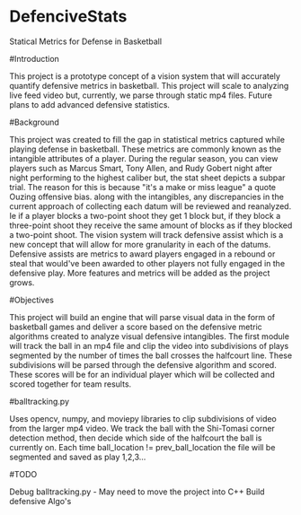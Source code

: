 # DefenciveStats

Statical Metrics for Defense in Basketball

#Introduction

This project is a prototype concept of a vision system that will accurately quantify defensive metrics in basketball.
This project will scale to analyzing live feed video but, currently, we parse through static mp4 files. Future plans to add advanced 
defensive statistics.

#Background

This project was created to fill the gap in statistical metrics captured while playing defense in basketball. These metrics are 
commonly known as the intangible attributes of a player. During the regular season, you can view players such as Marcus Smart, Tony 
Allen, and Rudy Gobert night after night performing to the highest caliber but, the stat sheet depicts a subpar trial. The reason for 
this is because "it's a make or miss league" a quote Ouzing offensive bias. along with the intangibles, any discrepancies in the 
current approach of collecting each datum will be reviewed and reanalyzed. Ie if a player blocks a two-point shoot they get 1 block 
but, if they block a three-point shoot they receive the same amount of blocks as if they blocked a two-point shoot. The vision system 
will track defensive assist which is a new concept that will allow for more granularity in each of the datums. Defensive assists are 
metrics to award players engaged in a rebound or steal that would've been awarded to other players not fully engaged in the defensive 
play. More features and metrics will be added as the project grows.

#Objectives

This project will build an engine that will parse visual data in the form of basketball games and deliver a score based on the 
defensive metric algorithms created to analyze visual defensive intangibles. The first module will track the ball in an mp4 file and 
clip the video into subdivisions of plays segmented by the number of times the ball crosses the halfcourt line. These subdivisions 
will be parsed through the defensive algorithm and scored. These scores will be for an individual player which will be collected and 
scored together for team results.

#balltracking.py

Uses opencv, numpy, and moviepy libraries to clip subdivisions of video from the larger mp4 video.
We track the ball with the Shi-Tomasi corner detection method, then decide which side of the halfcourt the ball is currently on.
Each time ball_location != prev_ball_location the file will be segmented and saved as play 1,2,3...

#TODO

Debug balltracking.py - May need to move the project into C++
Build defensive Algo's
